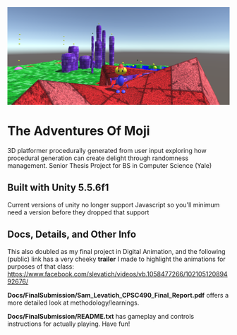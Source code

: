 ![Game Screenshot](/Docs/Images/Screen%20Shot%202017-05-17%20at%206.55.19%20PM.png)

# The Adventures Of Moji
3D platformer procedurally generated from user input exploring how procedural generation can create delight through randomness management. Senior Thesis Project for BS in Computer Science (Yale)

## Built with Unity 5.5.6f1 
Current versions of unity no longer support Javascript so you'll minimum need a version before they dropped that support

## Docs, Details, and Other Info
This also doubled as my final project in Digital Animation, and the following (public) link has a very cheeky **trailer** I made to highlight the animations for purposes of that class: https://www.facebook.com/slevatich/videos/vb.1058477266/10210512089492676/

**Docs/FinalSubmission/Sam_Levatich_CPSC490_Final_Report.pdf** offers a more detailed look at methodology/learnings.

**Docs/FinalSubmission/README.txt** has gameplay and controls instructions for actually playing. Have fun!
